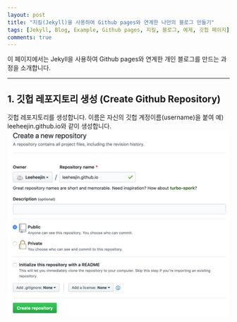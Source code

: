 ```yaml
---
layout: post
title: "지킬(Jekyll)을 사용하여 Github pages와 연계한 나만의 블로그 만들기"
tags: [Jekyll, Blog, Example, Github pages, 지킬, 블로그, 예제, 깃헙 페이지]
comments: true
---
```


이 페이지에서는 Jekyll을 사용하여 Github pages와 연계한 개인 블로그를 만드는 과정을 소개합니다.

---

## 1. 깃헙 레포지토리 생성 (Create Github Repository)

깃헙 레포지토리를 생성합니다. 이름은 자신의 깃헙 계정이름(username)을 붙여 예) leeheejin.github.io와 같이 생성합니다.
![큰 이미지](images/2019-03-06-1.png)
